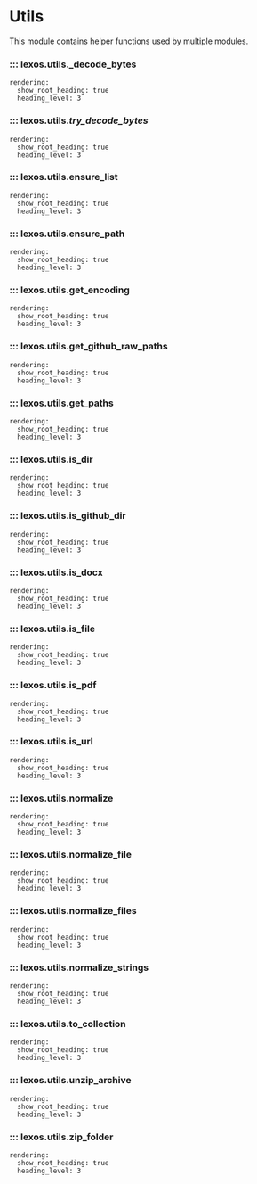 # Utils

This module contains helper functions used by multiple modules.

### ::: lexos.utils._decode_bytes
    rendering:
      show_root_heading: true
      heading_level: 3

### ::: lexos.utils._try_decode_bytes_
    rendering:
      show_root_heading: true
      heading_level: 3

### ::: lexos.utils.ensure_list
    rendering:
      show_root_heading: true
      heading_level: 3

### ::: lexos.utils.ensure_path
    rendering:
      show_root_heading: true
      heading_level: 3
### ::: lexos.utils.get_encoding
    rendering:
      show_root_heading: true
      heading_level: 3

### ::: lexos.utils.get_github_raw_paths
    rendering:
      show_root_heading: true
      heading_level: 3

### ::: lexos.utils.get_paths
    rendering:
      show_root_heading: true
      heading_level: 3

### ::: lexos.utils.is_dir
    rendering:
      show_root_heading: true
      heading_level: 3

### ::: lexos.utils.is_github_dir
    rendering:
      show_root_heading: true
      heading_level: 3

### ::: lexos.utils.is_docx
    rendering:
      show_root_heading: true
      heading_level: 3

### ::: lexos.utils.is_file
    rendering:
      show_root_heading: true
      heading_level: 3

### ::: lexos.utils.is_pdf
    rendering:
      show_root_heading: true
      heading_level: 3

### ::: lexos.utils.is_url
    rendering:
      show_root_heading: true
      heading_level: 3

### ::: lexos.utils.normalize
    rendering:
      show_root_heading: true
      heading_level: 3

### ::: lexos.utils.normalize_file
    rendering:
      show_root_heading: true
      heading_level: 3

### ::: lexos.utils.normalize_files
    rendering:
      show_root_heading: true
      heading_level: 3

### ::: lexos.utils.normalize_strings
    rendering:
      show_root_heading: true
      heading_level: 3

### ::: lexos.utils.to_collection
    rendering:
      show_root_heading: true
      heading_level: 3

### ::: lexos.utils.unzip_archive
    rendering:
      show_root_heading: true
      heading_level: 3


### ::: lexos.utils.zip_folder
    rendering:
      show_root_heading: true
      heading_level: 3
